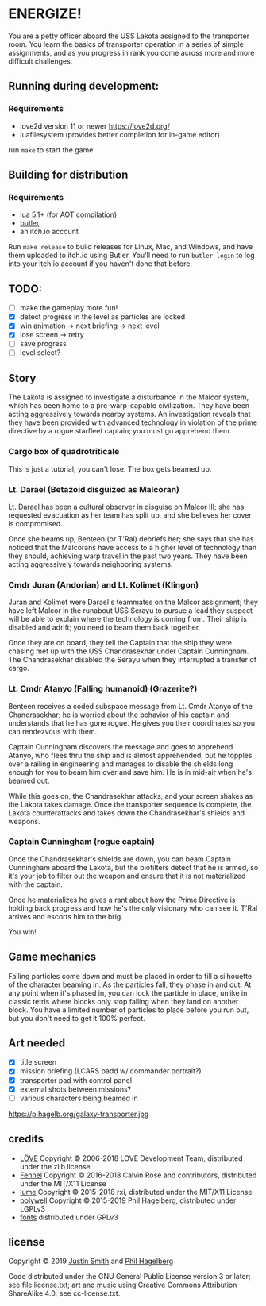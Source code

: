 # ENERGIZE!

You are a petty officer aboard the USS Lakota assigned to the transporter
room. You learn the basics of transporter operation in a series of simple
assignments, and as you progress in rank you come across more and more
difficult challenges.

## Running during development:

### Requirements
* love2d version 11 or newer https://love2d.org/
* luafilesystem (provides better completion for in-game editor)

run `make` to start the game

## Building for distribution

### Requirements

* lua 5.1+ (for AOT compilation)
* [butler](https://itch.io/docs/butler/installing.html)
* an itch.io account

Run `make release` to build releases for Linux, Mac, and Windows, and
have them uploaded to itch.io using Butler. You'll need to run `butler
login` to log into your itch.io account if you haven't done that before.

## TODO:

* [ ] make the gameplay more fun!
* [X] detect progress in the level as particles are locked
* [X] win animation -> next briefing -> next level
* [X] lose screen -> retry
* [ ] save progress
* [ ] level select?

## Story

The Lakota is assigned to investigate a disturbance in the Malcor
system, which has been home to a pre-warp-capable civilization. They
have been acting aggressively towards nearby systems. An investigation
reveals that they have been provided with advanced technology in
violation of the prime directive by a rogue starfleet captain; you
must go apprehend them.

### Cargo box of quadrotriticale

This is just a tutorial; you can't lose. The box gets beamed up.

### Lt. Darael (Betazoid disguized as Malcoran)

Lt. Darael has been a cultural observer in disguise on Malcor III; she
has requested evacuation as her team has split up, and she believes her
cover is compromised.

Once she beams up, Benteen (or T'Ral) debriefs her; she says that she
has noticed that the Malcorans have access to a higher level of
technology than they should, achieving warp travel in the past two
years. They have been acting aggressively towards neighboring systems.

### Cmdr Juran (Andorian) and Lt. Kolimet (Klingon)

Juran and Kolimet were Darael's teammates on the Malcor assignment;
they have left Malcor in the runabout USS Serayu to pursue a lead
they suspect will be able to explain where the technology is coming
from. Their ship is disabled and adrift; you need to beam them back
together.

Once they are on board, they tell the Captain that the ship they were
chasing met up with the USS Chandrasekhar under Captain
Cunningham. The Chandrasekhar disabled the Serayu when they
interrupted a transfer of cargo.

### Lt. Cmdr Atanyo (Falling humanoid) (Grazerite?)

Benteen receives a coded subspace message from Lt. Cmdr Atanyo of the
Chandrasekhar; he is worried about the behavior of his captain and
understands that he has gone rogue. He gives you their coordinates so
you can rendezvous with them.

Captain Cunningham discovers the message and goes to apprehend Atanyo,
who flees thru the ship and is almost apprehended, but he topples over
a railing in engineering and manages to disable the shields long
enough for you to beam him over and save him. He is in mid-air when
he's beamed out.

While this goes on, the Chandrasekhar attacks, and your screen shakes
as the Lakota takes damage. Once the transporter sequence is complete,
the Lakota counterattacks and takes down the Chandrasekhar's shields
and weapons.

### Captain Cunningham (rogue captain)

Once the Chandrasekhar's shields are down, you can beam Captain
Cunningham aboard the Lakota, but the biofilters detect that he is
armed, so it's your job to filter out the weapon and ensure that it is
not materialized with the captain.

Once he materializes he gives a rant about how the Prime Directive is
holding back progress and how he's the only visionary who can see it.
T'Ral arrives and escorts him to the brig.

You win!

## Game mechanics

Falling particles come down and must be placed in order to fill a silhouette
of the character beaming in. As the particles fall, they phase in and out.
At any point when it's phased in, you can lock the particle in place, unlike
in classic tetris where blocks only stop falling when they land on another
block. You have a limited number of particles to place before you run out,
but you don't need to get it 100% perfect.

## Art needed

* [X] title screen
* [X] mission briefing (LCARS padd w/ commander portrait?)
* [X] transporter pad with control panel
* [X] external shots between missions?
* [ ] various characters being beamed in

https://p.hagelb.org/galaxy-transporter.jpg

## credits

* [LÖVE](https://love2d.org) Copyright © 2006-2018 LOVE Development Team, distributed under the zlib license
* [Fennel](https://github.com/bakpakin/Fennel) Copyright © 2016-2018 Calvin Rose and contributors, distributed under the MIT/X11 License
* [lume](https://github.com/rxi/lume) Copyright © 2015-2018 rxi, distributed under the MIT/X11 License
* [polywell](https://git.sr.ht/~technomancy/polywell) Copyright © 2015-2019 Phil Hagelberg, distributed under LGPLv3
* [fonts](https://github.com/wrstone/fonts-startrek) distributed under GPLv3

## license

Copyright © 2019 [Justin Smith](https://noisesmith.org) and [Phil Hagelberg](https://technomancy.us)

Code distributed under the GNU General Public License version 3 or
later; see file license.txt; art and music using Creative Commons
Attribution ShareAlike 4.0; see cc-license.txt.
